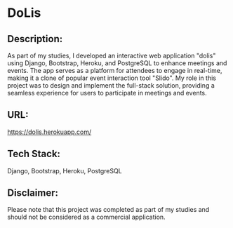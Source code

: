 # DoLis

## Description: 
As part of my studies, I developed an interactive web application "dolis" using Django, Bootstrap, Heroku, and PostgreSQL to enhance meetings and events. The app serves as a platform for attendees to engage in real-time, making it a clone of popular event interaction tool "Slido". My role in this project was to design and implement the full-stack solution, providing a seamless experience for users to participate in meetings and events. 

## URL: 
https://dolis.herokuapp.com/

## Tech Stack: 
Django, Bootstrap, Heroku, PostgreSQL

## Disclaimer: 
Please note that this project was completed as part of my studies and should not be considered as a commercial application.
